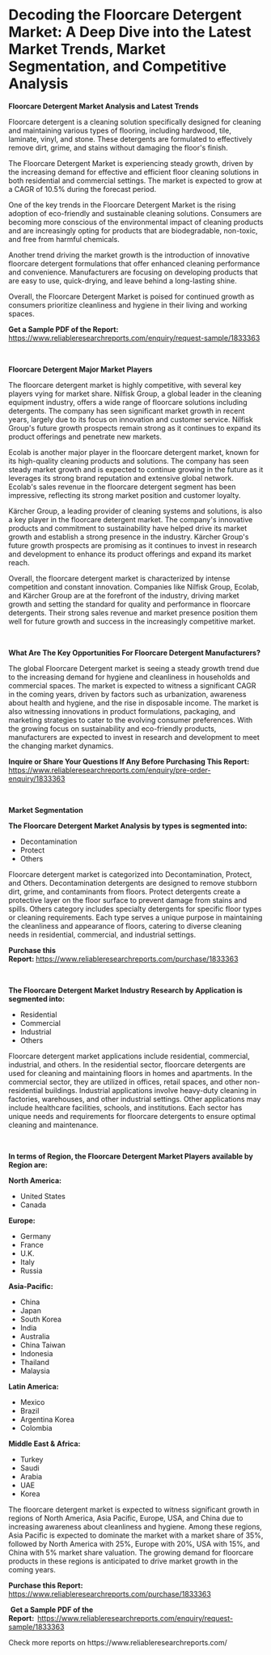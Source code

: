 <p><h1>Decoding the Floorcare Detergent Market: A Deep Dive into the Latest Market Trends, Market Segmentation, and Competitive Analysis</h1></p><p><strong>Floorcare Detergent Market Analysis and Latest Trends</strong></p>
<p><p>Floorcare detergent is a cleaning solution specifically designed for cleaning and maintaining various types of flooring, including hardwood, tile, laminate, vinyl, and stone. These detergents are formulated to effectively remove dirt, grime, and stains without damaging the floor's finish.</p><p>The Floorcare Detergent Market is experiencing steady growth, driven by the increasing demand for effective and efficient floor cleaning solutions in both residential and commercial settings. The market is expected to grow at a CAGR of 10.5% during the forecast period.</p><p>One of the key trends in the Floorcare Detergent Market is the rising adoption of eco-friendly and sustainable cleaning solutions. Consumers are becoming more conscious of the environmental impact of cleaning products and are increasingly opting for products that are biodegradable, non-toxic, and free from harmful chemicals.</p><p>Another trend driving the market growth is the introduction of innovative floorcare detergent formulations that offer enhanced cleaning performance and convenience. Manufacturers are focusing on developing products that are easy to use, quick-drying, and leave behind a long-lasting shine.</p><p>Overall, the Floorcare Detergent Market is poised for continued growth as consumers prioritize cleanliness and hygiene in their living and working spaces.</p></p>
<p><strong>Get a Sample PDF of the Report:&nbsp;</strong> <a href="https://www.reliableresearchreports.com/enquiry/request-sample/1833363">https://www.reliableresearchreports.com/enquiry/request-sample/1833363</a></p>
<p>&nbsp;</p>
<p><strong>Floorcare Detergent Major Market Players</strong></p>
<p><p>The floorcare detergent market is highly competitive, with several key players vying for market share. Nilfisk Group, a global leader in the cleaning equipment industry, offers a wide range of floorcare solutions including detergents. The company has seen significant market growth in recent years, largely due to its focus on innovation and customer service. Nilfisk Group's future growth prospects remain strong as it continues to expand its product offerings and penetrate new markets.</p><p>Ecolab is another major player in the floorcare detergent market, known for its high-quality cleaning products and solutions. The company has seen steady market growth and is expected to continue growing in the future as it leverages its strong brand reputation and extensive global network. Ecolab's sales revenue in the floorcare detergent segment has been impressive, reflecting its strong market position and customer loyalty.</p><p>Kärcher Group, a leading provider of cleaning systems and solutions, is also a key player in the floorcare detergent market. The company's innovative products and commitment to sustainability have helped drive its market growth and establish a strong presence in the industry. Kärcher Group's future growth prospects are promising as it continues to invest in research and development to enhance its product offerings and expand its market reach.</p><p>Overall, the floorcare detergent market is characterized by intense competition and constant innovation. Companies like Nilfisk Group, Ecolab, and Kärcher Group are at the forefront of the industry, driving market growth and setting the standard for quality and performance in floorcare detergents. Their strong sales revenue and market presence position them well for future growth and success in the increasingly competitive market.</p></p>
<p>&nbsp;</p>
<p><strong>What Are The Key Opportunities For Floorcare Detergent Manufacturers?</strong></p>
<p><p>The global Floorcare Detergent market is seeing a steady growth trend due to the increasing demand for hygiene and cleanliness in households and commercial spaces. The market is expected to witness a significant CAGR in the coming years, driven by factors such as urbanization, awareness about health and hygiene, and the rise in disposable income. The market is also witnessing innovations in product formulations, packaging, and marketing strategies to cater to the evolving consumer preferences. With the growing focus on sustainability and eco-friendly products, manufacturers are expected to invest in research and development to meet the changing market dynamics.</p></p>
<p><strong>Inquire or Share Your Questions If Any Before Purchasing This Report:</strong> <a href="https://www.reliableresearchreports.com/enquiry/pre-order-enquiry/1833363">https://www.reliableresearchreports.com/enquiry/pre-order-enquiry/1833363</a></p>
<p>&nbsp;</p>
<p><strong>Market Segmentation</strong></p>
<p><strong>The Floorcare Detergent Market Analysis by types is segmented into:</strong></p>
<p><ul><li>Decontamination</li><li>Protect</li><li>Others</li></ul></p>
<p><p>Floorcare detergent market is categorized into Decontamination, Protect, and Others. Decontamination detergents are designed to remove stubborn dirt, grime, and contaminants from floors. Protect detergents create a protective layer on the floor surface to prevent damage from stains and spills. Others category includes specialty detergents for specific floor types or cleaning requirements. Each type serves a unique purpose in maintaining the cleanliness and appearance of floors, catering to diverse cleaning needs in residential, commercial, and industrial settings.</p></p>
<p><strong>Purchase this Report:&nbsp;</strong><a href="https://www.reliableresearchreports.com/purchase/1833363">https://www.reliableresearchreports.com/purchase/1833363</a></p>
<p>&nbsp;</p>
<p><strong>The Floorcare Detergent Market Industry Research by Application is segmented into:</strong></p>
<p><ul><li>Residential</li><li>Commercial</li><li>Industrial</li><li>Others</li></ul></p>
<p><p>Floorcare detergent market applications include residential, commercial, industrial, and others. In the residential sector, floorcare detergents are used for cleaning and maintaining floors in homes and apartments. In the commercial sector, they are utilized in offices, retail spaces, and other non-residential buildings. Industrial applications involve heavy-duty cleaning in factories, warehouses, and other industrial settings. Other applications may include healthcare facilities, schools, and institutions. Each sector has unique needs and requirements for floorcare detergents to ensure optimal cleaning and maintenance.</p></p>
<p>&nbsp;</p>
<p><strong>In terms of Region, the Floorcare Detergent Market Players available by Region are:</strong></p>
<p>
    <p> <strong> North America: </strong>
        <ul>
            <li>United States</li>
            <li>Canada</li>
        </ul>
        </p> 
    <p> <strong> Europe: </strong>
        <ul>
            <li>Germany</li>
            <li>France</li>
            <li>U.K.</li>
            <li>Italy</li>
            <li>Russia</li>
        </ul>
        </p> 
    <p> <strong> Asia-Pacific: </strong>
        <ul>
            <li>China</li>
            <li>Japan</li>
            <li>South Korea</li>
            <li>India</li>
            <li>Australia</li>
            <li>China Taiwan</li>
            <li>Indonesia</li>
            <li>Thailand</li>
            <li>Malaysia</li>
        </ul>
        </p> 
    <p> <strong> Latin America: </strong>
        <ul>
            <li>Mexico</li>
            <li>Brazil</li>
            <li>Argentina Korea</li>
            <li>Colombia</li>
        </ul>
        </p> 
    <p> <strong> Middle East & Africa: </strong>
        <ul>
            <li>Turkey</li>
            <li>Saudi</li>
            <li>Arabia</li>
            <li>UAE</li>
            <li>Korea</li>
        </ul>
    </p>
    </p>
<p><p>The floorcare detergent market is expected to witness significant growth in regions of North America, Asia Pacific, Europe, USA, and China due to increasing awareness about cleanliness and hygiene. Among these regions, Asia Pacific is expected to dominate the market with a market share of 35%, followed by North America with 25%, Europe with 20%, USA with 15%, and China with 5% market share valuation. The growing demand for floorcare products in these regions is anticipated to drive market growth in the coming years.</p></p>
<p><strong>Purchase this Report: </strong><a href="https://www.reliableresearchreports.com/purchase/1833363">https://www.reliableresearchreports.com/purchase/1833363</a></p>
<p>&nbsp;<strong>Get a Sample PDF of the Report:&nbsp;&nbsp;</strong><a href="https://www.reliableresearchreports.com/enquiry/request-sample/1833363">https://www.reliableresearchreports.com/enquiry/request-sample/1833363</a></p>
<p><strong></strong></p>
<p>Check more reports on https://www.reliableresearchreports.com/</p>